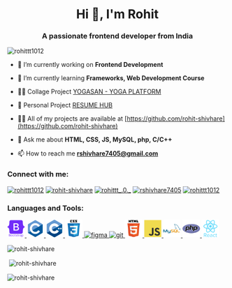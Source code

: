 <h1 align="center">Hi 👋, I'm Rohit</h1>
<h3 align="center">A passionate frontend developer from India</h3>

<p align="left"> <img src="https://komarev.com/ghpvc/?username=rohittt1012&label=Profile%20views&color=0e75b6&style=flat" alt="rohittt1012" /> </p>

- 🔭 I’m currently working on **Frontend Development**

- 🌱 I’m currently learning **Frameworks, Web Development Course**

- 👨‍🎓 Collage Project [YOGASAN - YOGA PLATFORM](https://yogasan.freesite.online/)

- 🧐 Personal Project [RESUME HUB](https://rohit-shivhare.github.io/resume-builder/)

- 👨‍💻 All of my projects are available at [https://github.com/rohit-shivhare](https://github.com/rohit-shivhare)

- 💬 Ask me about **HTML, CSS, JS, MySQL, php, C/C++**

- 📫 How to reach me **rshivhare7405@gmail.com**

<h3 align="left">Connect with me:</h3>
<p align="left">
<a href="https://codepen.io/rohittt1012" target="blank"><img align="center" src="https://raw.githubusercontent.com/rahuldkjain/github-profile-readme-generator/master/src/images/icons/Social/codepen.svg" alt="rohittt1012" height="30" width="40" /></a>
<a href="https://linkedin.com/in/rohit-shivhare" target="blank"><img align="center" src="https://raw.githubusercontent.com/rahuldkjain/github-profile-readme-generator/master/src/images/icons/Social/linked-in-alt.svg" alt="rohit-shivhare" height="30" width="40" /></a>
<a href="https://instagram.com/rohittt_.0._" target="blank"><img align="center" src="https://raw.githubusercontent.com/rahuldkjain/github-profile-readme-generator/master/src/images/icons/Social/instagram.svg" alt="rohittt_.0._" height="30" width="40" /></a>
<a href="https://www.hackerrank.com/rshivhare7405" target="blank"><img align="center" src="https://raw.githubusercontent.com/rahuldkjain/github-profile-readme-generator/master/src/images/icons/Social/hackerrank.svg" alt="rshivhare7405" height="30" width="40" /></a>
<a href="https://www.leetcode.com/rohittt1012" target="blank"><img align="center" src="https://raw.githubusercontent.com/rahuldkjain/github-profile-readme-generator/master/src/images/icons/Social/leet-code.svg" alt="rohittt1012" height="30" width="40" /></a>
</p>

<h3 align="left">Languages and Tools:</h3>
<p align="left"> <a href="https://getbootstrap.com" target="_blank" rel="noreferrer"> <img src="https://raw.githubusercontent.com/devicons/devicon/master/icons/bootstrap/bootstrap-plain-wordmark.svg" alt="bootstrap" width="40" height="40"/> </a> <a href="https://www.cprogramming.com/" target="_blank" rel="noreferrer"> <img src="https://raw.githubusercontent.com/devicons/devicon/master/icons/c/c-original.svg" alt="c" width="40" height="40"/> </a> <a href="https://www.w3schools.com/cpp/" target="_blank" rel="noreferrer"> <img src="https://raw.githubusercontent.com/devicons/devicon/master/icons/cplusplus/cplusplus-original.svg" alt="cplusplus" width="40" height="40"/> </a> <a href="https://www.w3schools.com/css/" target="_blank" rel="noreferrer"> <img src="https://raw.githubusercontent.com/devicons/devicon/master/icons/css3/css3-original-wordmark.svg" alt="css3" width="40" height="40"/> </a> <a href="https://www.figma.com/" target="_blank" rel="noreferrer"> <img src="https://www.vectorlogo.zone/logos/figma/figma-icon.svg" alt="figma" width="40" height="40"/> </a> <a href="https://git-scm.com/" target="_blank" rel="noreferrer"> <img src="https://www.vectorlogo.zone/logos/git-scm/git-scm-icon.svg" alt="git" width="40" height="40"/> </a> <a href="https://www.w3.org/html/" target="_blank" rel="noreferrer"> <img src="https://raw.githubusercontent.com/devicons/devicon/master/icons/html5/html5-original-wordmark.svg" alt="html5" width="40" height="40"/> </a> <a href="https://developer.mozilla.org/en-US/docs/Web/JavaScript" target="_blank" rel="noreferrer"> <img src="https://raw.githubusercontent.com/devicons/devicon/master/icons/javascript/javascript-original.svg" alt="javascript" width="40" height="40"/> </a> <a href="https://www.mysql.com/" target="_blank" rel="noreferrer"> <img src="https://raw.githubusercontent.com/devicons/devicon/master/icons/mysql/mysql-original-wordmark.svg" alt="mysql" width="40" height="40"/> </a> <a href="https://www.php.net" target="_blank" rel="noreferrer"> <img src="https://raw.githubusercontent.com/devicons/devicon/master/icons/php/php-original.svg" alt="php" width="40" height="40"/> </a> <a href="https://reactjs.org/" target="_blank" rel="noreferrer"> <img src="https://raw.githubusercontent.com/devicons/devicon/master/icons/react/react-original-wordmark.svg" alt="react" width="40" height="40"/> </a> </p>

<p><img align="center" src="https://github-readme-stats.vercel.app/api/top-langs?username=rohit-shivhare&show_icons=true&locale=en&layout=compact" alt="rohit-shivhare" /></p>

<p>&nbsp;<img align="center" src="https://github-readme-stats.vercel.app/api?username=rohit-shivhare&show_icons=true&locale=en" alt="rohit-shivhare" /></p>

<p><img align="center" src="https://github-readme-streak-stats.herokuapp.com/?user=rohit-shivhare&" alt="rohit-shivhare" /></p>
